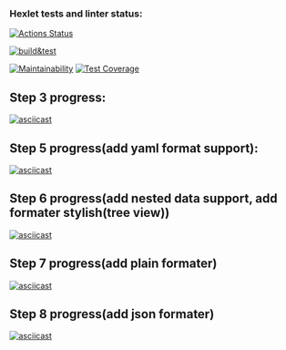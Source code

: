 ### Hexlet tests and linter status:
[![Actions Status](https://github.com/Noboribetsu/python-project-lvl2/workflows/hexlet-check/badge.svg)](https://github.com/Noboribetsu/python-project-lvl2/actions)

[![build&test](https://github.com/Noboribetsu/python-project-lvl2/actions/workflows/build&test.yml/badge.svg)](https://github.com/Noboribetsu/python-project-lvl2/actions/workflows/build&test.yml)

[![Maintainability](https://api.codeclimate.com/v1/badges/ca31f8d69abfb4353a82/maintainability)](https://codeclimate.com/github/Noboribetsu/python-project-lvl2/maintainability) [![Test Coverage](https://api.codeclimate.com/v1/badges/ca31f8d69abfb4353a82/test_coverage)](https://codeclimate.com/github/Noboribetsu/python-project-lvl2/test_coverage)

## Step 3 progress:
[![asciicast](https://asciinema.org/a/5ZkEvfFfOU9nlfDgjU8QoczYl.svg)](https://asciinema.org/a/5ZkEvfFfOU9nlfDgjU8QoczYl)

## Step 5 progress(add yaml format support):
[![asciicast](https://asciinema.org/a/ewyriF8csLUTxrn0uN1KQPoKy.svg)](https://asciinema.org/a/ewyriF8csLUTxrn0uN1KQPoKy)

## Step 6 progress(add nested data support, add formater stylish(tree view))
[![asciicast](https://asciinema.org/a/rPGuDnWdsaQZaXo52QR3Ebkj2.svg)](https://asciinema.org/a/rPGuDnWdsaQZaXo52QR3Ebkj2)

## Step 7 progress(add plain formater)
[![asciicast](https://asciinema.org/a/J303sMzaALtfSkUVY8QaciEtq.svg)](https://asciinema.org/a/J303sMzaALtfSkUVY8QaciEtq)

## Step 8 progress(add json formater)
[![asciicast](https://asciinema.org/a/wPEc20zmiJ1zrY1Ae67GtXNSZ.svg)](https://asciinema.org/a/wPEc20zmiJ1zrY1Ae67GtXNSZ)
